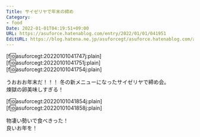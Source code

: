 ```yaml
---
Title: サイゼリヤで年末の締め
Category:
- food
Date: 2022-01-01T04:19:51+09:00
URL: https://asuforce.hatenablog.com/entry/2022/01/01/041951
EditURL: https://blog.hatena.ne.jp/asuforcegt/asuforce.hatenablog.com/atom/entry/13574176438048205158
---
```


[f:id:asuforcegt:20220101041747j:plain][f:id:asuforcegt:20220101041751j:plain][f:id:asuforcegt:20220101041754j:plain]

うおおお年末だ！！！
冬の新メニューになったサイゼリヤで締め会。  
煉獄の卵美味しすぎる！

[f:id:asuforcegt:20220101041854j:plain][f:id:asuforcegt:20220101041858j:plain]

物凄い勢いで食べきった！  
良いお年を！
